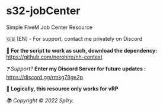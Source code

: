# s32-jobCenter
Simple FiveM Job Center Resource

🇬🇧 [EN] - For support, contact me privately on Discord

**📌 For the script to work as such, download the dependency:** https://github.com/nerohiro/nh-context

*❓ Support?*
**Enter my Discord Server for future updates :** https://discord.gg/rmkg78ge2p 

**🚧 Logically, this resource only works for vRP**

*📚 Copyright © 2022 Sp1ry.*
